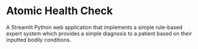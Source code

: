 # Atomic Health Check
 A Streamlit Python web application that implements a simple rule-based expert system which provides a simple diagnosis to a patient based on their inputted bodily conditions.
